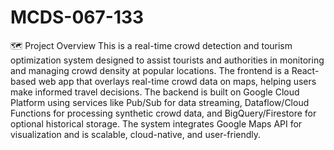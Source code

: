# MCDS-067-133

🗺️ Project Overview
This is a real-time crowd detection and tourism optimization system designed to assist tourists and authorities in monitoring and managing crowd density at popular locations. The frontend is a React-based web app that overlays real-time crowd data on maps, helping users make informed travel decisions. The backend is built on Google Cloud Platform using services like Pub/Sub for data streaming, Dataflow/Cloud Functions for processing synthetic crowd data, and BigQuery/Firestore for optional historical storage. The system integrates Google Maps API for visualization and is scalable, cloud-native, and user-friendly.
